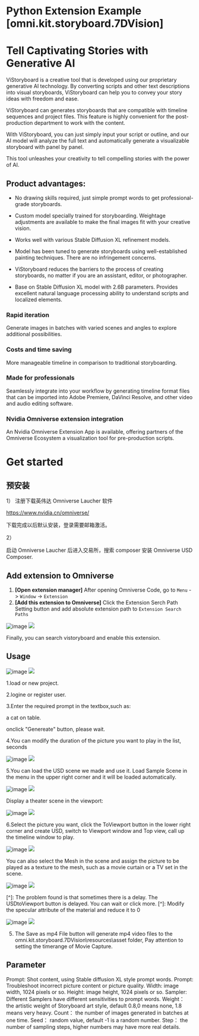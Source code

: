 # Python Extension Example [omni.kit.storyboard.7DVision]





# Tell Captivating Stories with Generative AI

ViStoryboard is a creative tool that is developed using our proprietary generative AI technology. By converting scripts and other text descriptions into visual storyboards, ViStoryboard can help you to convey your story ideas with freedom and ease.  

ViStoryboard can generates storyboards that are compatible with timeline sequences and project files. This feature is highly convenient for the post-production department to work with the content.

With ViStoryboard, you can just simply input your script or outline, and our AI model will analyze the full text and automatically generate a visualizable storyboard with panel by panel.

This tool unleashes your creativity to tell compelling stories with the power of AI.



## Product advantages:

- No drawing skills required, just simple prompt words to get professional-grade storyboards.
- Custom model specially trained for storyboarding. Weightage adjustments are available to make the final images fit with your creative vision.  

- Works well with various Stable Diffusion XL refinement models.

- Model has been tuned to generate storyboards using well-established painting techniques. There are no infringement concerns.
- ViStoryboard reduces the barriers to the process of creating storyboards, no matter if you are an assistant, editor, or photographer.
- Base on Stable Diffusion XL model with 2.6B parameters. Provides excellent natural language processing ability to understand scripts and localized elements.




### Rapid iteration

Generate images in batches with varied scenes and angles to explore additional possibilities.



### Costs and time saving  

More manageable timeline in comparison to traditional storyboarding.



### Made for professionals

Seamlessly integrate into your workflow by generating timeline format files that can be imported into Adobe Premiere, DaVinci Resolve, and other video and audio editing software.



### Nvidia Omniverse extension integration

An Nvidia Omniverse Extension App is available, offering partners of the Omniverse Ecosystem a visualization tool for pre-production scripts.



# Get started

## 预安装
1）
注册下载英伟达 Omniverse Laucher 软件

https://www.nvidia.cn/omniverse/

下载完成以后默认安装，登录需要邮箱激活。


2）

启动 Omniverse Laucher 后进入交易所，搜索 composer 安装 Omniverse USD Composer.


## Add extension to Omniverse

1. **[Open extension manager]** After opening Omniverse Code, go to `Menu` -> `Window` -> `Extension`
2. **[Add this extension to Omniverse]** Click the Extension Serch Path Setting button and add absolute extension path to `Extension Search Paths`


![image](README.assets\01.png)
![](https://github.com/lymanzhao/vistoryboard/blob/main/README.assets/01.png)

Finally, you can search vistoryboard and enable this extension.


## Usage

![image](README.assets\02.png)
![](https://github.com/lymanzhao/vistoryboard/blob/main/README.assets/02.png)

1.load or new project.

2.logine or register user.

3.Enter the required prompt in the textbox,such as:

a cat on table.

onclick "Genereate" button, please wait.

4.You can modify the duration of the picture you want to play in the list, seconds


![image](README.assets\03.png)
![](https://github.com/lymanzhao/vistoryboard/blob/main/README.assets/03.png)




5.You can load the USD scene we made and use it. Load Sample Scene in the menu in the upper right corner and it will be loaded automatically.

![image](README.assets\05.png)
![](https://github.com/lymanzhao/vistoryboard/blob/main/README.assets/05.png)

Display a theater scene in the viewport:

![image](README.assets\06.png)
![](https://github.com/lymanzhao/vistoryboard/blob/main/README.assets/06.png)



6.Select the picture you want, click the ToViewport button in the lower right corner and create USD, switch to Viewport window and Top view, call up the timeline window to play.

![image](README.assets\04.png)
![](https://github.com/lymanzhao/vistoryboard/blob/main/README.assets/04.png)

You can also select the Mesh in the scene and assign the picture to be played as a texture to the mesh, such as a movie curtain or a TV set in the scene.


![image](README.assets\07.png)
![](https://github.com/lymanzhao/vistoryboard/blob/main/README.assets/07.png)

[^]: The problem found is that sometimes there is a delay. The USDtoViewport button is delayed. You can wait or click more.
[^]: Modify the specular attribute of the material and reduce it to 0

![image](README.assets\08.png)
![](https://github.com/lymanzhao/vistoryboard/blob/main/README.assets/08.png)




5. The Save as mp4 File button will generate mp4 video files to the omni.kit.storyboard.7DVision\resources\asset folder, Pay attention to setting the timerange of Movie Capture.


## Parameter

  Prompt: Shot content, using Stable diffusion XL style prompt words.
  Prompt: Troubleshoot incorrect picture content or picture quality.
  Width: image width, 1024 pixels or so.
  Height: image height, 1024 pixels or so.
  Sampler: Different Samplers have different sensitivities to prompt words.
  Weight： the artistic weight of Storyboard art style, default 0.8,0 means none, 1.8 means very heavy.
  Count： the number of images generated in batches at one time.
  Seed： random value, default -1 is a random number.
  Step： the number of sampling steps, higher numbers may have more real details.



